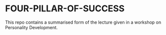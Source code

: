 # FOUR-PILLAR-OF-SUCCESS
This repo contains a summarised form of the lecture given in a workshop on Personality Development.
